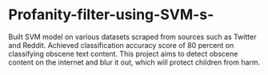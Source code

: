 # Profanity-filter-using-SVM-s-
Built SVM model on various datasets scraped from sources such as Twitter and Reddit.
Achieved classification accuracy score of 80 percent on classifying obscene text content. This project aims to detect obscene content on the internet and blur it out, which will protect children from harm.
